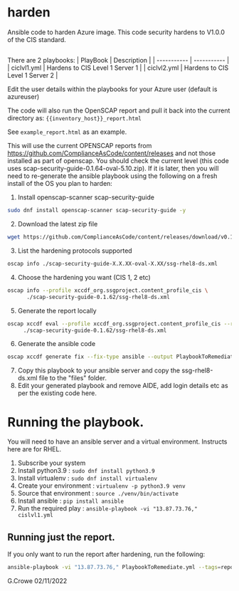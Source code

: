 # harden
Ansible code to harden Azure image.
This code security hardens to V1.0.0 of the CIS standard.
##
There are 2 playbooks:
| PlayBook    | Description |
| ----------- | ----------- |
| ciclvl1.yml | Hardens to CIS Level 1 Server 1 |
| ciclvl2.yml | Hardens to CIS Level 1 Server 2 |

Edit the user details within the playbooks for your Azure user (default is azureuser)

The code will also run the OpenSCAP report and pull it back into the current directory as: ```{{inventory_host}}_report.html ```

See ```example_report.html``` as an example.

This will use the current OPENSCAP reports from https://github.com/ComplianceAsCode/content/releases and not those installed as part of openscap.  You should check the current level (this code uses scap-security-guide-0.1.64-oval-5.10.zip).  If it is later, then you will need to re-generate the ansible playbook using the following on a fresh install of the OS you plan to harden:

1.	Install openscap-scanner scap-security-guide 
```bash
sudo dnf install openscap-scanner scap-security-guide -y
```
2.	Download the latest zip file 
```bash
wget https://github.com/ComplianceAsCode/content/releases/download/v0.1.64/scap-security-guide-0.1.64-oval-5.10.zip
```
3.	List the hardening protocols supported
```bash
oscap info ./scap-security-guide-X.X.XX-oval-X.XX/ssg-rhel8-ds.xml
```
4.	Choose the hardening you want (CIS 1, 2 etc)
```bash
oscap info --profile xccdf_org.ssgproject.content_profile_cis \
      ./scap-security-guide-0.1.62/ssg-rhel8-ds.xml
```
5.	Generate the report locally
```bash
oscap xccdf eval --profile xccdf_org.ssgproject.content_profile_cis --results cis.xml \
     ./scap-security-guide-0.1.62/ssg-rhel8-ds.xml
```
6.	Generate the ansible code
```bash
oscap xccdf generate fix --fix-type ansible --output PlaybookToRemediate.yml --result-id "" cis.xml
```	
7.	Copy this playbook to your ansible server and copy the ssg-rhel8-ds.xml file to the "files" folder.
8.	Edit your generated playbook and remove AIDE, add login details etc as per the existing code here.

# Running the playbook.
You will need to have an ansible server and a virtual environment.
Instructs here are for RHEL.
1.	Subscribe your system
2.	Install python3.9 : ```sudo dnf install python3.9```
3.	Install virtualenv :  ```sudo dnf install virtualenv```
4. 	Create your environment :  ```virtualenv -p python3.9 venv```
5.	Source that environment :  ```source ./venv/bin/activate```
6.	Install ansible :  ```pip install ansible```
7.	Run the required play :  ```ansible-playbook -vi "13.87.73.76," cislvl1.yml```

## Running just the report.
If you only want to run the report after hardening, run the following:
```bash
ansible-playbook -vi "13.87.73.76," PlaybookToRemediate.yml --tags=report_only
```


G.Crowe 02/11/2022
